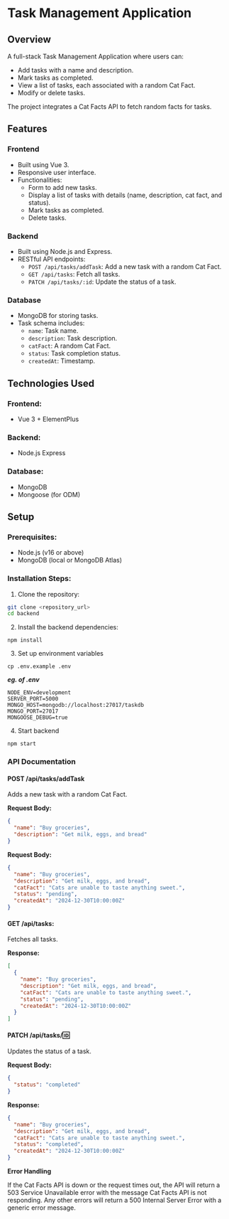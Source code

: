 # Task Management Application

## Overview
A full-stack Task Management Application where users can:
- Add tasks with a name and description.
- Mark tasks as completed.
- View a list of tasks, each associated with a random Cat Fact.
- Modify or delete tasks.

The project integrates a Cat Facts API to fetch random facts for tasks.

## Features

### Frontend
- Built using Vue 3.
- Responsive user interface.
- Functionalities:
  - Form to add new tasks.
  - Display a list of tasks with details (name, description, cat fact, and status).
  - Mark tasks as completed.
  - Delete tasks.


### Backend
- Built using Node.js and Express.
- RESTful API endpoints:
  - `POST /api/tasks/addTask`: Add a new task with a random Cat Fact.
  - `GET /api/tasks`: Fetch all tasks.
  - `PATCH /api/tasks/:id`: Update the status of a task.

### Database
- MongoDB for storing tasks.
- Task schema includes:
  - `name`: Task name.
  - `description`: Task description.
  - `catFact`: A random Cat Fact.
  - `status`: Task completion status.
  - `createdAt`: Timestamp.

## Technologies Used

### Frontend:
- Vue 3 + ElementPlus

### Backend:
- Node.js Express


### Database:
- MongoDB
- Mongoose (for ODM)

## Setup

### Prerequisites:
- Node.js (v16 or above)
- MongoDB (local or MongoDB Atlas)

### Installation Steps:

1. Clone the repository:
  ```bash
  git clone <repository_url>
  cd backend
  ```

2. Install the backend dependencies:
```
npm install
```

3. Set up environment variables
```
cp .env.example .env
```
***eg. of .env***
```env
NODE_ENV=development
SERVER_PORT=5000
MONGO_HOST=mongodb://localhost:27017/taskdb
MONGO_PORT=27017
MONGOOSE_DEBUG=true
```

4. Start backend
```
npm start
```

### API Documentation

#### POST /api/tasks/addTask
Adds a new task with a random Cat Fact.

**Request Body:**
```json
{
  "name": "Buy groceries",
  "description": "Get milk, eggs, and bread"
}
```
**Request Body:**
```json
{
  "name": "Buy groceries",
  "description": "Get milk, eggs, and bread",
  "catFact": "Cats are unable to taste anything sweet.",
  "status": "pending",
  "createdAt": "2024-12-30T10:00:00Z"
}
```

#### GET /api/tasks:
Fetches all tasks.

**Response:**
```json
[
  {
    "name": "Buy groceries",
    "description": "Get milk, eggs, and bread",
    "catFact": "Cats are unable to taste anything sweet.",
    "status": "pending",
    "createdAt": "2024-12-30T10:00:00Z"
  }
]
```

#### PATCH /api/tasks/:id:
Updates the status of a task.

**Request Body:**

```json
{
  "status": "completed"
}
```
**Response:**
```json
{
  "name": "Buy groceries",
  "description": "Get milk, eggs, and bread",
  "catFact": "Cats are unable to taste anything sweet.",
  "status": "completed",
  "createdAt": "2024-12-30T10:00:00Z"
}
```

**Error Handling**

If the Cat Facts API is down or the request times out, the API will return a 503 Service Unavailable error with the message Cat Facts API is not responding.
Any other errors will return a 500 Internal Server Error with a generic error message.
